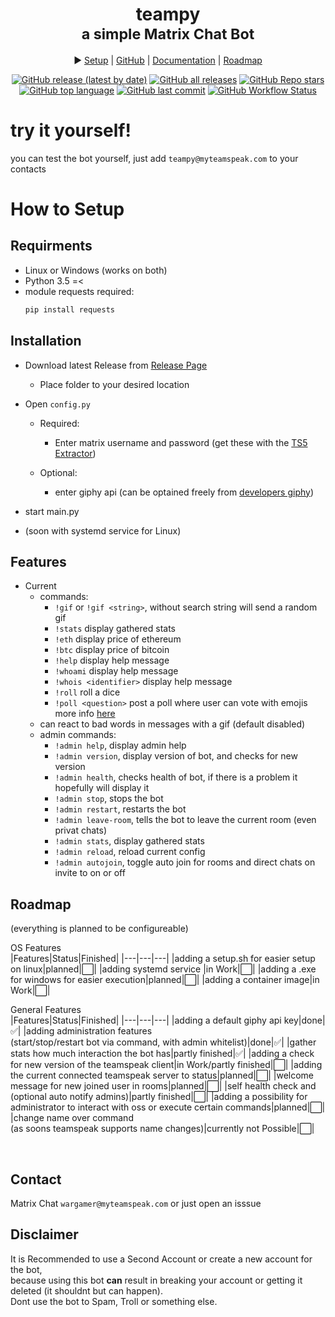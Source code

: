 <div align="center">
<h1>teampy<br/><sub>a simple Matrix Chat Bot</sub></h1>

▶️ <a href="https://github.com/Wargamer-Senpai/teampy/wiki#setup">Setup</a> |
<a href="https://github.com/Wargamer-Senpai/teampy">GitHub</a> |
<a href="https://github.com/Wargamer-Senpai/teampy/wiki">Documentation</a> |
<a href="#roadmap">Roadmap</a>

[![GitHub release (latest by date)](https://img.shields.io/github/v/release/wargamer-senpai/teampy?color=blueviolet&logoColor=blueviolet&logo=github&style=flat-square)]()
[![GitHub all releases](https://img.shields.io/github/downloads/wargamer-senpai/teampy/total?label=GitHub%20Downloads&color=blue&logo=github&logoColor=blue&style=flat-square)]()
[![GitHub Repo stars](https://img.shields.io/github/stars/wargamer-senpai/teampy?color=lightblue&logoColor=lightblue&logo=github&style=flat-square)]()
[![GitHub top language](https://img.shields.io/github/languages/top/wargamer-senpai/teampy?color=yellow&logo=python&logoColor=yellow&style=flat-square)]()
[![GitHub last commit](https://img.shields.io/github/last-commit/wargamer-senpai/teampy?color=brightgreen&logo=git&logoColor=brightgreen&style=flat-square)]()
[![GitHub Workflow Status](https://img.shields.io/github/actions/workflow/status/wargamer-senpai/teampy/docker-image.yml?label=Image%20Build&logo=docker&style=flat-square)]()
</div>

# try it yourself!
you can test the bot yourself, just add `teampy@myteamspeak.com` to your contacts

# How to Setup

## Requirments 
- Linux or Windows (works on both)
- Python 3.5 =<
- module requests required:  
  ```sh
  pip install requests 
  ```

## Installation
- Download latest Release from [Release Page](https://github.com/Wargamer-Senpai/teampy/releases)
  - Place folder to your desired location
- Open `config.py`
  - Required:
    - Enter matrix username and password (get these with the [TS5 Extractor](https://github.com/Gamer08YT/TS5Extractor))

  - Optional:
    - enter giphy api (can be optained freely from [developers giphy](https://developers.giphy.com/dashboard/))

- start main.py
- (soon with systemd service for Linux)

## Features 
- Current 
  - commands: 
    - `!gif` or `!gif <string>`, without search string will send a random gif
    - `!stats` display gathered stats
    - `!eth` display price of ethereum
    - `!btc` display price of bitcoin
    - `!help` display help message
    - `!whoami` display help message
    - `!whois <identifier>` display help message
    - `!roll` roll a dice
    - `!poll <question>` post a poll where user can vote with emojis more info [here](https://github.com/Wargamer-Senpai/teampy/wiki/Overview#poll-string)
  - can react to bad words in messages with a gif (default disabled)
  - admin commands:   
    - `!admin help`, display admin help 
    - `!admin version`, display version of bot, and checks for new version
    - `!admin health`, checks health of bot, if there is a problem it hopefully will display it
    - `!admin stop`, stops the bot
    - `!admin restart`, restarts the bot
    - `!admin leave-room`, tells the bot to leave the current room (even privat chats)
    - `!admin stats`, display gathered stats
    - `!admin reload`, reload current config
    - `!admin autojoin`, toggle auto join for rooms and direct chats on invite to on or off
    

## Roadmap
(everything is planned to be configureable)

OS Features<br>
|Features|Status|Finished|
|---|---|---|
|adding a setup.sh for easier setup on linux|planned|⬜️|
|adding systemd service |in Work|⬜️|
|adding a .exe for windows for easier execution|planned|⬜️|
|adding a container image|in Work|⬜️|
<br>

General Features<br>
|Features|Status|Finished|
|---|---|---|
|adding a default giphy api key|done|✅|
|adding administration features <br>(start/stop/restart bot via command, with admin whitelist)|done|✅|
|gather stats how much interaction the bot has|partly finished|✅|
|adding a check for new version of the teamspeak client|in Work/partly finished|⬜️|
|adding the current connected teamspeak server to status|planned|⬜️|
|welcome message for new joined user in rooms|planned|⬜️|
|self health check and (optional auto notify admins)|partly finished|⬜️|
|adding a possibility for administrator to interact with oss or execute certain commands|planned|⬜️|
|change name over command<br> (as soons teamspeak supports name changes)|currently not Possible|⬜️|

<!--|⬜️|✅|-->

<br>

## Contact
Matrix Chat `wargamer@myteamspeak.com` 
or just open an isssue


## Disclaimer
It is Recommended to use a Second Account or create a new account for the bot,  
because using this bot **can** result in breaking your account or getting it deleted (it shouldnt but can happen).  
Dont use the bot to Spam, Troll or something else.
